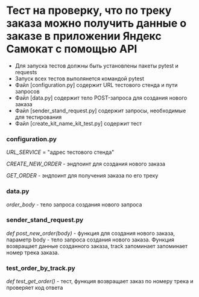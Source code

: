 ﻿# Тест на проверку, что по треку заказа можно получить данные о заказе в приложении Яндекс Самокат с помощью API 
- Для запуска тестов должны быть установлены пакеты pytest и requests
- Запуск всех тестов выполянется командой pytest
- Файл [configuration.py] содержит URL тестового стенда и пути запросов
- Файл [data.py] содержит тело  POST-запроса для создания нового заказа 
- Файл [sender_stand_request.py] содержит запросы, необходимые для тестирования
- Файл [create_kit_name_kit_test.py] содержит тест

### configuration.py
_URL_SERVICE_ = "адрес тестового стенда"

_CREATE_NEW_ORDER_ - эндпоинт для создания нового заказа

_GET_ORDER_ - эндпоинт для получения заказа по его треку

### data.py
_order_body_ - тело запроса создания нового запроса

### sender_stand_request.py
_def post_new_order(body)_ - функция для создания нового заказа, параметр body - тело запроса создания нового заказа. Функция возвращает данные созданного заказа, track запоминает запоминает номер трека заказа.


### test_order_by_track.py
_def test_get_order()_ - тест, функция возвращает заказ по номеру трека и проверяет код ответа


 